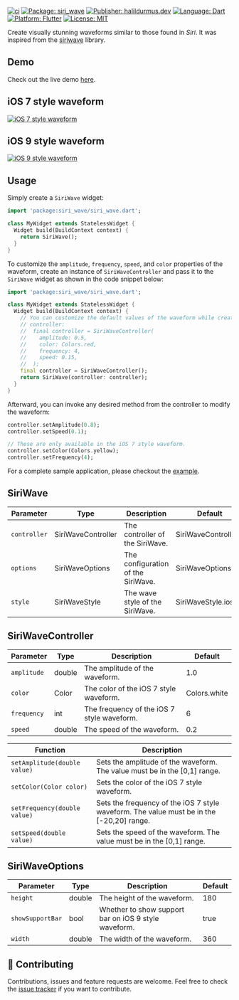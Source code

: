 [![ci][ci_badge]][ci_link]
[![Package: siri_wave][package_badge]][package_link]
[![Publisher: halildurmus.dev][publisher_badge]][publisher_link]
[![Language: Dart][language_badge]][language_link]
[![Platform: Flutter][platform_badge]][platform_link]
[![License: MIT][license_badge]][license_link]

Create visually stunning waveforms similar to those found in *Siri*.
It was inspired from the [siriwave](https://github.com/kopiro/siriwave) library.

## Demo

Check out the live demo [here](https://halildurmus.github.io/siri_wave).

## iOS 7 style waveform

[![iOS 7 style waveform](https://raw.githubusercontent.com/halildurmus/siri_wave/main/gifs/ios_7.gif)](https://halildurmus.github.io/siri_wave)

## iOS 9 style waveform

[![iOS 9 style waveform](https://raw.githubusercontent.com/halildurmus/siri_wave/main/gifs/ios_9.gif)](https://halildurmus.github.io/siri_wave)

## Usage

Simply create a `SiriWave` widget:

```dart
import 'package:siri_wave/siri_wave.dart';

class MyWidget extends StatelessWidget {
  Widget build(BuildContext context) {
    return SiriWave();
  }
}
```

To customize the `amplitude`, `frequency`, `speed`, and `color` properties of
the waveform, create an instance of `SiriWaveController` and pass it to the
`SiriWave` widget as shown in the code snippet below:

```dart
import 'package:siri_wave/siri_wave.dart';

class MyWidget extends StatelessWidget {
  Widget build(BuildContext context) {
    // You can customize the default values of the waveform while creating the
    // controller:
    //  final controller = SiriWaveController(
    //    amplitude: 0.5,
    //    color: Colors.red,
    //    frequency: 4,
    //    speed: 0.15,
    //  );
    final controller = SiriWaveController();
    return SiriWave(controller: controller);
  }
}
```

Afterward, you can invoke any desired method from the controller to modify the
waveform:

```dart
controller.setAmplitude(0.8);
controller.setSpeed(0.1);

// These are only available in the iOS 7 style waveform.
controller.setColor(Colors.yellow);
controller.setFrequency(4);
```

For a complete sample application, please checkout the [example](https://github.com/halildurmus/siri_wave/blob/main/example/lib/main.dart).

## SiriWave

| Parameter    | Type               | Description                        | Default              |
| ------------ | ------------------ | ---------------------------------- | -------------------- |
| `controller` | SiriWaveController | The controller of the SiriWave.    | SiriWaveController() |
| `options`    | SiriWaveOptions    | The configuration of the SiriWave. | SiriWaveOptions()    |
| `style`      | SiriWaveStyle      | The wave style of the SiriWave.    | SiriWaveStyle.ios_9  |


## SiriWaveController

| Parameter   | Type   | Description                                | Default      |
| ----------- | ------ | ------------------------------------------ | ------------ |
| `amplitude` | double | The amplitude of the waveform.             | 1.0          |
| `color`     | Color  | The color of the iOS 7 style waveform.     | Colors.white |
| `frequency` | int    | The frequency of the iOS 7 style waveform. | 6            |
| `speed`     | double | The speed of the waveform.                 | 0.2          |

| Function                     | Description                                                                              |
| ---------------------------- | ---------------------------------------------------------------------------------------- |
| `setAmplitude(double value)` | Sets the amplitude of the waveform. The value must be in the [0,1] range.                |
| `setColor(Color color)`      | Sets the color of the iOS 7 style waveform.                                              |
| `setFrequency(double value)` | Sets the frequency of the iOS 7 style waveform. The value must be in the [-20,20] range. |
| `setSpeed(double value)`     | Sets the speed of the waveform. The value must be in the [0,1] range.                    |

## SiriWaveOptions

| Parameter        | Type   | Description                                          | Default |
| ---------------- | ------ | ---------------------------------------------------- | ------- |
| `height`         | double | The height of the waveform.                          | 180     |
| `showSupportBar` | bool   | Whether to show support bar on iOS 9 style waveform. | true    |
| `width`          | double | The width of the waveform.                           | 360     |

## 🤝 Contributing

Contributions, issues and feature requests are welcome.
Feel free to check the [issue tracker][issue_tracker_link] if you want to
contribute.

[ci_badge]: https://img.shields.io/cirrus/github/halildurmus/siri_wave
[ci_link]: https://cirrus-ci.com/halildurmus/siri_wave
[issue_tracker_link]: https://github.com/halildurmus/siri_wave/issues
[language_badge]: https://img.shields.io/badge/language-Dart-blue.svg
[language_link]: https://dart.dev
[license_badge]: https://img.shields.io/github/license/halildurmus/siri_wave?color=blue
[license_link]: https://opensource.org/licenses/mit
[package_badge]: https://img.shields.io/pub/v/siri_wave.svg
[package_link]: https://pub.dev/packages/siri_wave
[platform_badge]: https://img.shields.io/badge/platform-Flutter-02569B?logo=flutter
[platform_link]: https://flutter.dev
[publisher_badge]: https://img.shields.io/pub/publisher/siri_wave.svg
[publisher_link]: https://pub.dev/publishers/halildurmus.dev
